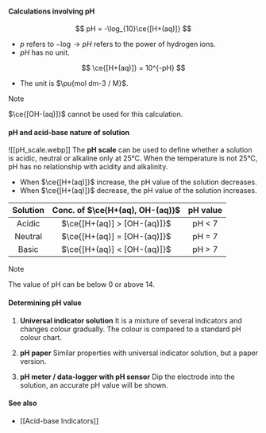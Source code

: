 #### Calculations involving pH
$$
pH = -\log_{10}\ce{[H+(aq)]}
$$
- $p$ refers to $-\log$ → $pH$ refers to the power of hydrogen ions.
- $pH$ has no unit.

$$
\ce{[H+(aq)]} = 10^{-pH}
$$
- The unit is $\pu{mol dm-3 / M}$.

> [!note]
> $\ce{[OH-(aq)]}$ cannot be used for this calculation.

#### pH and acid-base nature of solution
![[pH_scale.webp]]
The **pH scale** can be used to define whether a solution is acidic, neutral or alkaline only at 25°C. When the temperature is not 25°C, pH has no relationship with acidity and alkalinity.
- When $\ce{[H+(aq)]}$ increase, the pH value of the solution decreases.
- When $\ce{[H+(aq)]}$ decrease, the pH value of the solution increases.

| Solution | Conc. of $\ce{H+(aq), OH-(aq)}$ | pH value |
| :--: | :--: | :--: |
| Acidic | $\ce{[H+(aq)] > [OH-(aq)]}$ | pH < 7 |
| Neutral | $\ce{[H+(aq)] = [OH-(aq)]}$ | pH = 7 |
| Basic | $\ce{[H+(aq)] < [OH-(aq)]}$ | pH > 7 |

> [!note]
> The value of pH can be below 0 or above 14.

#### Determining pH value
1. **Universal indicator solution**
   It is a mixture of several indicators and changes colour gradually. The colour is compared to a standard pH colour chart.

2. **pH paper**
   Similar properties with universal indicator solution, but a paper version.

3. **pH meter / data-logger with pH sensor**
   Dip the electrode into the solution, an accurate pH value will be shown.

#### See also
- [[Acid-base Indicators]]
